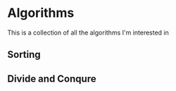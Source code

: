 # Algorithms
This is a collection of all the algorithms I'm interested in 



## Sorting 


## Divide and Conqure

